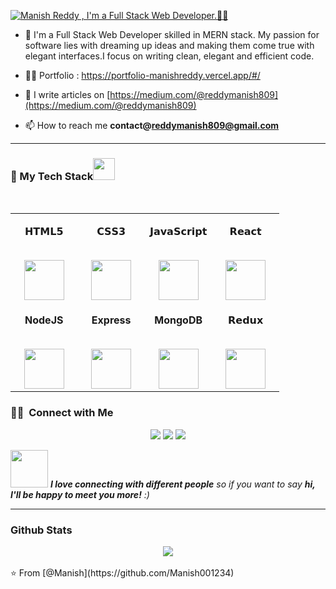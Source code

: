 [![Manish Reddy , I'm a Full Stack Web Developer.🧑‍💻](https://pimp-my-readme.webapp.io/pimp-my-readme/wavy-banner?subtitle=I%27m%20a%20Full%20Stack%20Web%20Developer.%F0%9F%A7%91%E2%80%8D%F0%9F%92%BB&title=Manish%20Reddy%20)](https://manishreddy.com)

- 🌱 I'm a Full Stack Web Developer skilled in MERN stack. My passion for software lies with dreaming up ideas and making them come true with elegant interfaces.I focus on writing clean, elegant and efficient code.

- 👨‍💻 Portfolio : https://portfolio-manishreddy.vercel.app/#/
- 📝 I write articles on [https://medium.com/@reddymanish809](https://medium.com/@reddymanish809)

- 📫 How to reach me **contact@reddymanish809@gmail.com**

<hr />

### <h3 align="left" border="0"> 🚀 My Tech Stack<img src="https://camo.githubusercontent.com/beb64ff21c883e318e4f5db5231c2ba4175705bea1c9249e82a41ab375db4f75/68747470733a2f2f6d65646961322e67697068792e636f6d2f6d656469612f51737347456d706b79454f684243623765312f67697068792e6769663f6369643d656366303565343761306e336769316266716e74716d6f62386739616964316f796a327772336473336d67373030626c267269643d67697068792e676966" width="35"/></h3>

<br>

<table align="center">

<tbody>

<tr valign="top">

<td width="25%" align="center">

<span>𝗛𝗧𝗠𝗟𝟱</span><br><br>

<img height="64px" src="https://cdn.svgporn.com/logos/html-5.svg">

</td>

<td width="25%" align="center">

<span>𝗖𝗦𝗦𝟯</span><br><br>

<img height="64px" src="https://cdn.svgporn.com/logos/css-3.svg">

</td>

<td width="25%" align="center">

<span>𝗝𝗮𝘃𝗮𝗦𝗰𝗿𝗶𝗽𝘁</span><br><br>

<img height="64px" src="https://cdn.svgporn.com/logos/javascript.svg">

</td>

<td width="25%" align="center">

<span>𝗥𝗲𝗮𝗰𝘁</span><br><br>

<img height="64px" src="https://cdn.svgporn.com/logos/react.svg">

</td>

</tr>

<tr valign="top">

<td width="25%" align="center">

  <span><b>NodeJS</b></span><br><br>

<img height="64px" src="https://cdn.svgporn.com/logos/nodejs.svg">

</td>

<td width="25%" align="center">

<span><b>Express</b></span><br><br>

<img height="64px" src="https://cdn.svgporn.com/logos/express.svg">

</td>

<td width="25%" align="center">

<span><b>MongoDB</b></span><br><br>

<img height="64px" src="https://cdn.svgporn.com/logos/mongodb.svg">

</td>

<!-- <td width="25%" align="center">

<span>𝗕𝗼𝗼𝘁𝘀𝘁𝗿𝗮𝗽</span><br><br>

<img height="64px" src="https://cdn.svgporn.com/logos/bootstrap.svg">

</td> -->
  
<td width="25%" align="center">

<span>𝗥𝗲𝗱𝘂𝘅</span><br><br>

<img height="64px" src="https://cdn.svgporn.com/logos/redux.svg">

</td>
  
</tr>

<!-- <tr valign="top" style="display:flex;justify-content:space-around;">



 <td width="25%" align="center">

<span>𝗚𝗶𝘁</span><br><br>

<img height="64px" src="https://cdn.svgporn.com/logos/git-icon.svg">

</td>

<td width="25%" align="center">

<span><b>Postman</b></span><br><br>

<img height="64px" src="https://cdn.svgporn.com/logos/postman-icon.svg">

</td>
  
 <td width="25%" align="center">

<span><b>npm</b></span><br><br>

<img height="64px" src="https://cdn.svgporn.com/logos/npm-icon.svg">

</td> -->

</tr> 

</tbody>

</table>

### 🤝🏻 &nbsp;Connect with Me
<p align="center">
  <a href="https://www.linkedin.com/in/manish-reddy-76063a222/"><img src="https://img.shields.io/badge/Linkdin-0077B5?style=flat&logo=linkedin&logoColor=white"/></a>
  <a href="mailto:manishreddy809@gmail.com"><img src="https://img.shields.io/badge/-Mail-D14836?style=flat&logo=Gmail&logoColor=white"/></a>
  <a href="https://twitter.com/ManishReddy54"><img src="https://img.shields.io/badge/-Twitter-E4405F?style=flat&logo=Twitter&logoColor=white"/></a>
</p>

<img src="https://media.giphy.com/media/LnQjpWaON8nhr21vNW/giphy.gif" width="60"> <em><b>I love connecting with different people</b> so if you want to say <b>hi, I'll be happy to meet you more!</b> :)</em>

---
### Github Stats  
<div align="center"><img src="https://github-readme-stats.vercel.app/api?username=Manish001234&show_icons=true&count_private=true&hide_border=true" align="center" /></div>  

<br/> 
⭐️ From [@Manish](https://github.com/Manish001234)
<!-- {"mode":"full","isActive":false} -->

